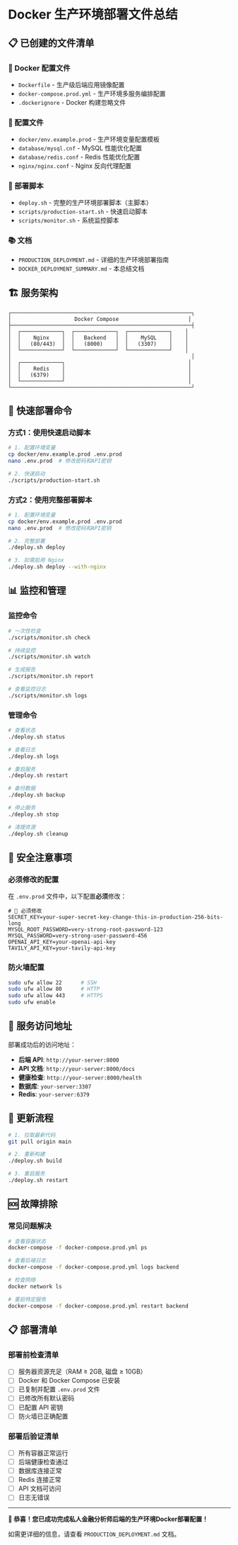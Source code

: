 # Docker 生产环境部署文件总结

## 📋 已创建的文件清单

### 🐳 Docker 配置文件
- `Dockerfile` - 生产级后端应用镜像配置
- `docker-compose.prod.yml` - 生产环境多服务编排配置
- `.dockerignore` - Docker 构建忽略文件

### 🔧 配置文件
- `docker/env.example.prod` - 生产环境变量配置模板
- `database/mysql.cnf` - MySQL 性能优化配置
- `database/redis.conf` - Redis 性能优化配置
- `nginx/nginx.conf` - Nginx 反向代理配置

### 🚀 部署脚本
- `deploy.sh` - 完整的生产环境部署脚本（主脚本）
- `scripts/production-start.sh` - 快速启动脚本
- `scripts/monitor.sh` - 系统监控脚本

### 📚 文档
- `PRODUCTION_DEPLOYMENT.md` - 详细的生产环境部署指南
- `DOCKER_DEPLOYMENT_SUMMARY.md` - 本总结文档

## 🏗️ 服务架构

```
┌─────────────────────────────────────────────────────────┐
│                    Docker Compose                      │
├─────────────────────────────────────────────────────────┤
│  ┌─────────────┐  ┌─────────────┐  ┌─────────────┐    │
│  │    Nginx    │  │   Backend   │  │    MySQL    │    │
│  │   (80/443)  │  │   (8000)    │  │   (3307)    │    │
│  └─────────────┘  └─────────────┘  └─────────────┘    │
│                                                         │
│  ┌─────────────┐                                       │
│  │    Redis    │                                       │
│  │   (6379)    │                                       │
│  └─────────────┘                                       │
└─────────────────────────────────────────────────────────┘
```

## 🚀 快速部署命令

### 方式1：使用快速启动脚本
```bash
# 1. 配置环境变量
cp docker/env.example.prod .env.prod
nano .env.prod  # 修改密码和API密钥

# 2. 快速启动
./scripts/production-start.sh
```

### 方式2：使用完整部署脚本
```bash
# 1. 配置环境变量
cp docker/env.example.prod .env.prod
nano .env.prod  # 修改密码和API密钥

# 2. 完整部署
./deploy.sh deploy

# 3. 如需启用 Nginx
./deploy.sh deploy --with-nginx
```

## 📊 监控和管理

### 监控命令
```bash
# 一次性检查
./scripts/monitor.sh check

# 持续监控
./scripts/monitor.sh watch

# 生成报告
./scripts/monitor.sh report

# 查看监控日志
./scripts/monitor.sh logs
```

### 管理命令
```bash
# 查看状态
./deploy.sh status

# 查看日志
./deploy.sh logs

# 重启服务
./deploy.sh restart

# 备份数据
./deploy.sh backup

# 停止服务
./deploy.sh stop

# 清理资源
./deploy.sh cleanup
```

## 🔐 安全注意事项

### 必须修改的配置
在 `.env.prod` 文件中，以下配置**必须**修改：

```env
# 🔴 必须修改
SECRET_KEY=your-super-secret-key-change-this-in-production-256-bits-long
MYSQL_ROOT_PASSWORD=very-strong-root-password-123
MYSQL_PASSWORD=very-strong-user-password-456
OPENAI_API_KEY=your-openai-api-key
TAVILY_API_KEY=your-tavily-api-key
```

### 防火墙配置
```bash
sudo ufw allow 22      # SSH
sudo ufw allow 80      # HTTP
sudo ufw allow 443     # HTTPS
sudo ufw enable
```

## 📱 服务访问地址

部署成功后的访问地址：

- **后端 API**: `http://your-server:8000`
- **API 文档**: `http://your-server:8000/docs`
- **健康检查**: `http://your-server:8000/health`
- **数据库**: `your-server:3307`
- **Redis**: `your-server:6379`

## 🔄 更新流程

```bash
# 1. 拉取最新代码
git pull origin main

# 2. 重新构建
./deploy.sh build

# 3. 重启服务
./deploy.sh restart
```

## 🆘 故障排除

### 常见问题解决
```bash
# 查看容器状态
docker-compose -f docker-compose.prod.yml ps

# 查看后端日志
docker-compose -f docker-compose.prod.yml logs backend

# 检查网络
docker network ls

# 重启特定服务
docker-compose -f docker-compose.prod.yml restart backend
```

## 📋 部署清单

### 部署前检查清单
- [ ] 服务器资源充足（RAM ≥ 2GB, 磁盘 ≥ 10GB）
- [ ] Docker 和 Docker Compose 已安装
- [ ] 已复制并配置 `.env.prod` 文件
- [ ] 已修改所有默认密码
- [ ] 已配置 API 密钥
- [ ] 防火墙已正确配置

### 部署后验证清单
- [ ] 所有容器正常运行
- [ ] 后端健康检查通过
- [ ] 数据库连接正常
- [ ] Redis 连接正常
- [ ] API 文档可访问
- [ ] 日志无错误

---

**🎉 恭喜！您已成功完成私人金融分析师后端的生产环境Docker部署配置！**

如需更详细的信息，请查看 `PRODUCTION_DEPLOYMENT.md` 文档。 